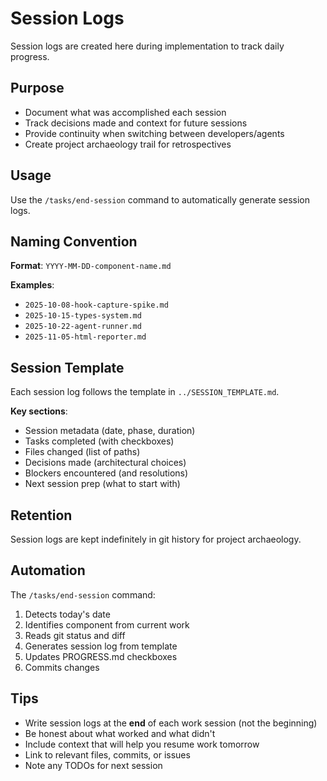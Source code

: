 # Session Logs

Session logs are created here during implementation to track daily progress.

## Purpose

- Document what was accomplished each session
- Track decisions made and context for future sessions
- Provide continuity when switching between developers/agents
- Create project archaeology trail for retrospectives

## Usage

Use the `/tasks/end-session` command to automatically generate session logs.

## Naming Convention

**Format**: `YYYY-MM-DD-component-name.md`

**Examples**:
- `2025-10-08-hook-capture-spike.md`
- `2025-10-15-types-system.md`
- `2025-10-22-agent-runner.md`
- `2025-11-05-html-reporter.md`

## Session Template

Each session log follows the template in `../SESSION_TEMPLATE.md`.

**Key sections**:
- Session metadata (date, phase, duration)
- Tasks completed (with checkboxes)
- Files changed (list of paths)
- Decisions made (architectural choices)
- Blockers encountered (and resolutions)
- Next session prep (what to start with)

## Retention

Session logs are kept indefinitely in git history for project archaeology.

## Automation

The `/tasks/end-session` command:
1. Detects today's date
2. Identifies component from current work
3. Reads git status and diff
4. Generates session log from template
5. Updates PROGRESS.md checkboxes
6. Commits changes

## Tips

- Write session logs at the **end** of each work session (not the beginning)
- Be honest about what worked and what didn't
- Include context that will help you resume work tomorrow
- Link to relevant files, commits, or issues
- Note any TODOs for next session
